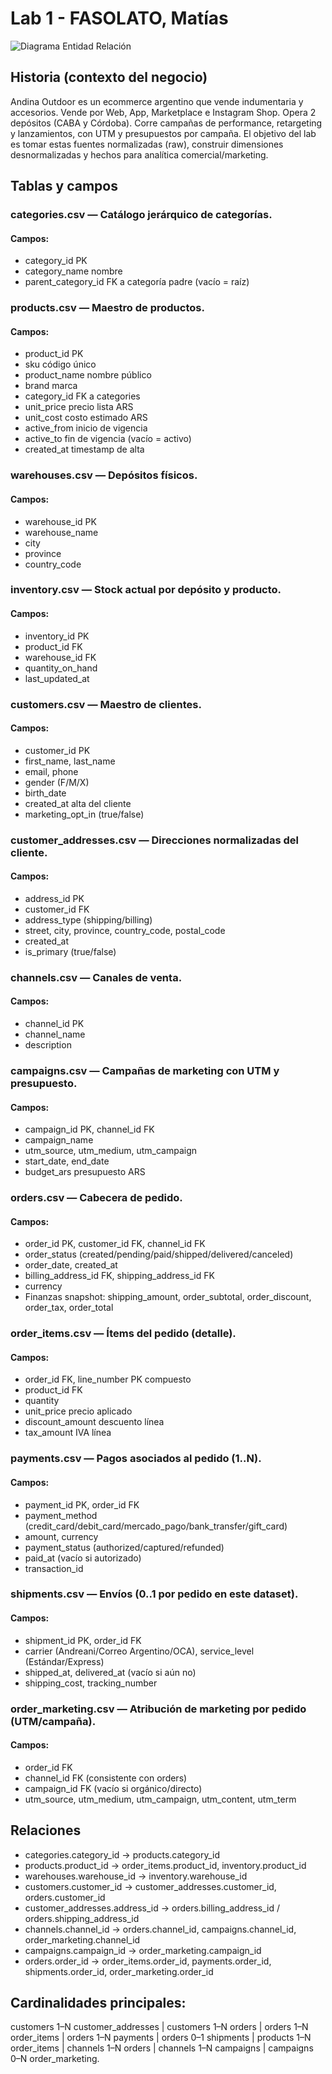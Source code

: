 # Lab 1 - FASOLATO, Matías

![Diagrama Entidad Relación](./DER.jpeg)

## Historia (contexto del negocio)

Andina Outdoor es un ecommerce argentino que vende indumentaria y accesorios. Vende por Web, App, Marketplace e Instagram Shop. Opera 2 depósitos (CABA y Córdoba). Corre campañas de performance, retargeting y lanzamientos, con UTM y presupuestos por campaña. El objetivo del lab es tomar estas fuentes normalizadas (raw), construir dimensiones desnormalizadas y hechos para analítica comercial/marketing.

## Tablas y campos

### categories.csv — Catálogo jerárquico de categorías.

#### Campos:

- category_id PK
- category_name nombre
- parent_category_id FK a categoría padre (vacío = raíz)

### products.csv — Maestro de productos.

#### Campos:

- product_id PK
- sku código único
- product_name nombre público
- brand marca
- category_id FK a categories
- unit_price precio lista ARS
- unit_cost costo estimado ARS
- active_from inicio de vigencia
- active_to fin de vigencia (vacío = activo)
- created_at timestamp de alta

### warehouses.csv — Depósitos físicos.

#### Campos:

- warehouse_id PK
- warehouse_name
- city
- province
- country_code

### inventory.csv — Stock actual por depósito y producto.

#### Campos:

- inventory_id PK
- product_id FK
- warehouse_id FK
- quantity_on_hand
- last_updated_at

### customers.csv — Maestro de clientes.

#### Campos:

- customer_id PK
- first_name, last_name
- email, phone
- gender (F/M/X)
- birth_date
- created_at alta del cliente
- marketing_opt_in (true/false)

### customer_addresses.csv — Direcciones normalizadas del cliente.

#### Campos:

- address_id PK
- customer_id FK
- address_type (shipping/billing)
- street, city, province, country_code, postal_code
- created_at
- is_primary (true/false)

### channels.csv — Canales de venta.

#### Campos:

- channel_id PK
- channel_name
- description

### campaigns.csv — Campañas de marketing con UTM y presupuesto.

#### Campos:

- campaign_id PK, channel_id FK
- campaign_name
- utm_source, utm_medium, utm_campaign
- start_date, end_date
- budget_ars presupuesto ARS

### orders.csv — Cabecera de pedido.

#### Campos:

- order_id PK, customer_id FK, channel_id FK
- order_status (created/pending/paid/shipped/delivered/canceled)
- order_date, created_at
- billing_address_id FK, shipping_address_id FK
- currency
- Finanzas snapshot: shipping_amount, order_subtotal, order_discount, order_tax, order_total

### order_items.csv — Ítems del pedido (detalle).

#### Campos:

- order_id FK, line_number PK compuesto
- product_id FK
- quantity
- unit_price precio aplicado
- discount_amount descuento línea
- tax_amount IVA línea

### payments.csv — Pagos asociados al pedido (1..N).

#### Campos:

- payment_id PK, order_id FK
- payment_method (credit_card/debit_card/mercado_pago/bank_transfer/gift_card)
- amount, currency
- payment_status (authorized/captured/refunded)
- paid_at (vacío si autorizado)
- transaction_id

### shipments.csv — Envíos (0..1 por pedido en este dataset).

#### Campos:

- shipment_id PK, order_id FK
- carrier (Andreani/Correo Argentino/OCA), service_level (Estándar/Express)
- shipped_at, delivered_at (vacío si aún no)
- shipping_cost, tracking_number

### order_marketing.csv — Atribución de marketing por pedido (UTM/campaña).

#### Campos:

- order_id FK
- channel_id FK (consistente con orders)
- campaign_id FK (vacío si orgánico/directo)
- utm_source, utm_medium, utm_campaign, utm_content, utm_term

## Relaciones

- categories.category_id → products.category_id
- products.product_id → order_items.product_id, inventory.product_id
- warehouses.warehouse_id → inventory.warehouse_id
- customers.customer_id → customer_addresses.customer_id, orders.customer_id
- customer_addresses.address_id → orders.billing_address_id / orders.shipping_address_id
- channels.channel_id → orders.channel_id, campaigns.channel_id, order_marketing.channel_id
- campaigns.campaign_id → order_marketing.campaign_id
- orders.order_id → order_items.order_id, payments.order_id, shipments.order_id, order_marketing.order_id

## Cardinalidades principales:

customers 1–N customer_addresses | customers 1–N orders | orders 1–N order_items | orders 1–N payments | orders 0–1 shipments | products 1–N order_items | channels 1–N orders | channels 1–N campaigns | campaigns 0–N order_marketing.
